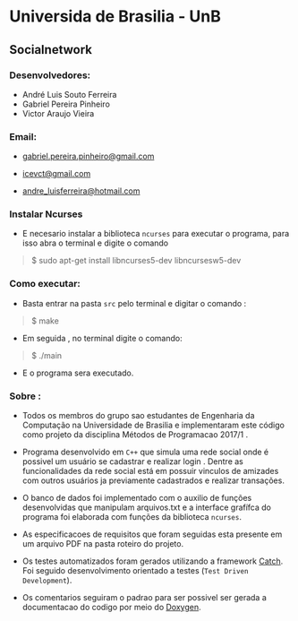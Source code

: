 # Universida de Brasilia - UnB
 
 
## Socialnetwork

### Desenvolvedores:

- André Luis Souto Ferreira 
- Gabriel Pereira Pinheiro 
- Victor Araujo Vieira

### Email:

- gabriel.pereira.pinheiro@gmail.com

- icevct@gmail.com

- andre_luisferreira@hotmail.com


### Instalar Ncurses

- E necesario instalar a biblioteca ```ncurses``` para executar o programa, para isso abra o terminal e digite o comando

> $ sudo apt-get install libncurses5-dev libncursesw5-dev

### Como executar:

- Basta entrar na pasta ```src``` pelo terminal e digitar o comando :

> $ make

- Em seguida , no terminal digite o comando:

> $ ./main

- E o programa sera executado.

### Sobre :

- Todos os membros do grupo sao estudantes de Engenharia da Computação na Universidade de Brasilia e implementaram este código como projeto da disciplina Métodos de Programacao 2017/1 .

- Programa desenvolvido em ```C++``` que simula uma rede social onde é possivel um usuário se cadastrar e realizar login . Dentre as funcionalidades da rede social está em possuir vinculos de amizades com outros usuários ja previamente cadastrados e realizar transações.

- O banco de dados foi implementado com o auxilio de funções desenvolvidas que manipulam arquivos.txt e a interface grafífca do programa foi elaborada com funções da biblioteca ```ncurses```.

- As especificacoes de requisitos que foram seguidas esta presente em um arquivo PDF na pasta roteiro do projeto.

- Os testes automatizados foram gerados utilizando a framework [Catch](https://github.com/philsquared/Catch). Foi seguido desenvolvimento orientado a testes (```Test Driven Development```).

- Os comentarios seguiram o padrao para ser possivel ser gerada a documentacao do codigo por meio do [Doxygen](http://www.stack.nl/~dimitri/doxygen/).

